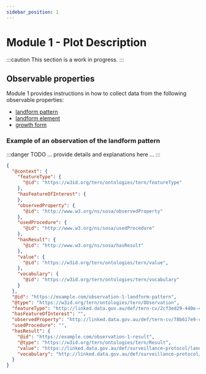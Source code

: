 ```yaml
---
sidebar_position: 1
---
```


# Module 1 - Plot Description

:::caution
This section is a work in progress.
:::


## Observable properties

Module 1 provides instructions in how to collect data from the following observable properties:
- [landform pattern](http://linked.data.gov.au/def/tern-cv/78b617e9-cd18-40b7-ad38-efc30579e680)
- [landform element](http://linked.data.gov.au/def/tern-cv/a40230bc-c1e9-4309-b883-c4ead1d143ce)
- [growth form](http://linked.data.gov.au/def/tern-cv/f81aa91e-5f57-4e49-bc6e-4d821d1f9de2)

### Example of an observation of the landform pattern

:::danger TODO
... provide details and explanations here ...
:::

```json
{
  "@context": {
    "featureType": {
      "@id": "https://w3id.org/tern/ontologies/tern/featureType"
    },
    "hasFeatureOfInterest": {
    },
    "observedProperty": {
      "@id": "http://www.w3.org/ns/sosa/observedProperty"
    },
    "usedProcedure": {
      "@id": "http://www.w3.org/ns/sosa/usedProcedure"
    },
    "hasResult": {
      "@id": "http://www.w3.org/ns/sosa/hasResult"
    },
    "value": {
      "@id": "https://w3id.org/tern/ontologies/tern/value",
    },
    "vocabulary": {
      "@id": "https://w3id.org/tern/ontologies/tern/vocabulary"
    }
  },
  "@id": "https://example.com/observation-1-landform-pattern",
  "@type": "https://w3id.org/tern/ontologies/tern/Observation",
  "featureType": "http://linked.data.gov.au/def/tern-cv/2cf3ed29-440e-4a50-9bbc-5aab30df9fcd",
  "hasFeatureOfInterest": "",
  "observedProperty": "http://linked.data.gov.au/def/tern-cv/78b617e9-cd18-40b7-ad38-efc30579e680",
  "usedProcedure": "",
  "hasResult": {
    "@id": "https://example.com/observation-1-result",
    "@type": "https://w3id.org/tern/ontologies/tern/Result",
    "value": "https://linked.data.gov.au/def/surveillance-protocol/landform-pattern/1",
    "vocabulary": "http://linked.data.gov.au/def/surveillance-protocol/landform-pattern"
  }
}
```
